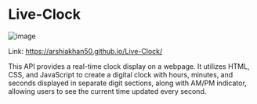# Live-Clock
![image](https://github.com/Arshiakhan50/Live-Clock/assets/142938717/8c41a29e-78a4-49c7-ba2e-569de1e3b7bc)

Link: https://arshiakhan50.github.io/Live-Clock/

This API provides a real-time clock display on a webpage. It utilizes HTML, CSS, and JavaScript to create a digital clock with hours, minutes, and seconds displayed in separate digit sections, along with AM/PM indicator, allowing users to see the current time updated every second.

